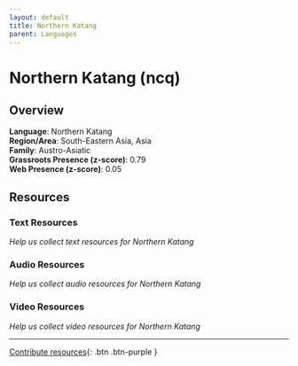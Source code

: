 ```yaml
---
layout: default
title: Northern Katang
parent: Languages
---
```


# Northern Katang (ncq)

## Overview

**Language**: Northern Katang  
**Region/Area**: South-Eastern Asia, Asia  
**Family**: Austro-Asiatic  
**Grassroots Presence (z-score)**: 0.79  
**Web Presence (z-score)**: 0.05  

## Resources

### Text Resources
*Help us collect text resources for Northern Katang*

### Audio Resources
*Help us collect audio resources for Northern Katang*

### Video Resources
*Help us collect video resources for Northern Katang*

---

[Contribute resources](https://forms.office.com/e/1SfLJx3u1r){: .btn .btn-purple }
